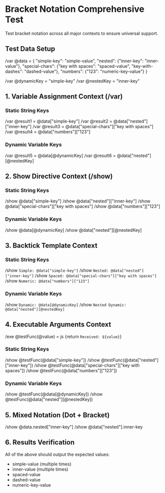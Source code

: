 # Bracket Notation Comprehensive Test

<!-- TODO: Issue #306 - Bracket notation field access lost in grammar parsing pipeline -->
<!-- This test is currently skipped because bracket notation doesn't work in most contexts -->
<!-- Remove this comment and unskip when Issue #306 is fixed -->

Test bracket notation across all major contexts to ensure universal support.

## Test Data Setup

/var @data = {
  "simple-key": "simple-value",
  "nested": {"inner-key": "inner-value"},
  "special-chars": {"key with spaces": "spaced-value", "key-with-dashes": "dashed-value"},
  "numbers": {"123": "numeric-key-value"}
}

/var @dynamicKey = "simple-key"
/var @nestedKey = "inner-key"

## 1. Variable Assignment Context (/var)

<!-- TODO: Issue #306 - These should assign the field values, not literal bracket text -->

### Static String Keys
/var @result1 = @data["simple-key"]
/var @result2 = @data["nested"]["inner-key"] 
/var @result3 = @data["special-chars"]["key with spaces"]
/var @result4 = @data["numbers"]["123"]

### Dynamic Variable Keys  
/var @result5 = @data[@dynamicKey]
/var @result6 = @data["nested"][@nestedKey]

## 2. Show Directive Context (/show)

<!-- TODO: Issue #306 - These should show the field values, not the whole object + bracket text -->

### Static String Keys
/show @data["simple-key"]
/show @data["nested"]["inner-key"]
/show @data["special-chars"]["key with spaces"] 
/show @data["numbers"]["123"]

### Dynamic Variable Keys
/show @data[@dynamicKey]
/show @data["nested"][@nestedKey]

## 3. Backtick Template Context

<!-- TODO: Issue #306 - These should interpolate the field values, not show object + bracket text -->

### Static String Keys
/show `Simple: @data["simple-key"]`
/show `Nested: @data["nested"]["inner-key"]`
/show `Spaced: @data["special-chars"]["key with spaces"]`
/show `Numeric: @data["numbers"]["123"]`

### Dynamic Variable Keys  
/show `Dynamic: @data[@dynamicKey]`
/show `Nested Dynamic: @data["nested"][@nestedKey]`

## 4. Executable Arguments Context

<!-- TODO: Issue #306 - These should pass the field values as arguments, not undefined -->

/exe @testFunc(@value) = js {return `Received: ${value}`}

### Static String Keys
/show @testFunc(@data["simple-key"])
/show @testFunc(@data["nested"]["inner-key"])
/show @testFunc(@data["special-chars"]["key with spaces"])
/show @testFunc(@data["numbers"]["123"])

### Dynamic Variable Keys
/show @testFunc(@data[@dynamicKey])
/show @testFunc(@data["nested"][@nestedKey])

## 5. Mixed Notation (Dot + Bracket)

<!-- TODO: Issue #306 - These should work consistently, but bracket parts fail -->

/show @data.nested["inner-key"]
/show @data["nested"].inner-key

## 6. Results Verification

<!-- TODO: Issue #306 - All of the above should output the expected values when fixed -->

All of the above should output the expected values:
- simple-value (multiple times)
- inner-value (multiple times)  
- spaced-value
- dashed-value
- numeric-key-value